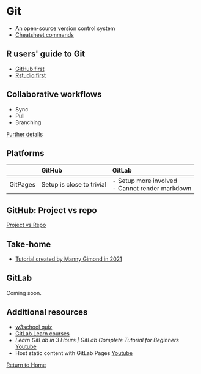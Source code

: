 
# Git

- An open-source version control system
- [Cheatsheet commands](https://education.github.com/git-cheat-sheet-education.pdf)

## R users' guide to Git
- [GitHub first](https://intro2r.com/setting-up-a-project-in-rstudio.html#opt1)
- [Rstudio first](https://intro2r.com/setting-up-a-project-in-rstudio.html#opt2)

## Collaborative workflows
- Sync
- Pull
- Branching

[Further details](https://www.atlassian.com/git/tutorials/syncing)

## Platforms

| | GitHub | GitLab | 
| :-- | :-- | :-- |
| GitPages | Setup is close to trivial | - Setup more involved <br>- Cannot render markdown |

## GitHub: Project vs repo

[Project vs Repo](github_project.md)

## Take-home

- [Tutorial created by Manny Gimond in 2021](https://mgimond.github.io/Colby-summer-git-workshop-2021/git_and_github.html#final-exercise)

## GitLab

Coming soon.

## Additional resources
- [w3school quiz](https://www.w3schools.com/quiztest/quiztest.asp)
- [GitLab Learn courses](https://university.gitlab.com/)
- _Learn GitLab in 3 Hours | GitLab Complete Tutorial for Beginners_ [Youtube](https://www.youtube.com/watch?si=pKCMMJ2OJDEKVA5J&v=8aV5AxJrHDg&feature=youtu.be)
- Host static content with GitLab Pages [Youtube](https://www.youtube.com/watch?v=Cs6YxW9mr6Y&t=623s)

[Return to Home](https://bccdc-dsi.github.io/Python-Git-workshop/)
